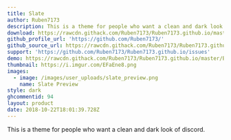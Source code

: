 ```yaml
---
title: Slate
author: Ruben7173
description: This is a theme for people who want a clean and dark look of discord.
download: https://rawcdn.githack.com/Ruben7173/Ruben7173.github.io/master/BetterDiscord-Themes/Slate-Theme/code.css
github_profile_url: 'https://github.com/Ruben7173/'
github_source_url: https://rawcdn.githack.com/Ruben7173/Ruben7173.github.io/master/BetterDiscord-Themes/Slate-Theme/code.css
support: 'https://github.com/Ruben7173/Ruben7173.github.io/issues'
demo: https://rawcdn.githack.com/Ruben7173/Ruben7173.github.io/master/BetterDiscord-Themes/Slate-Theme/code.css
thumbnail: https://i.imgur.com/EFaEne8.png
images:
  - image: /images/user_uploads/slate_preview.png
    name: Slate Preview
style: dark
ghcommentid: 94
layout: product
date: 2018-10-22T18:01:39.728Z
---
```

This is a theme for people who want a clean and dark look of discord.